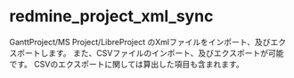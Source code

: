 # redmine_project_xml_sync

GanttProject/MS Project/LibreProject のXmlファイルをインポート、及びエクスポートします。
また、CSVファイルのインポート、及びエクスポートが可能です。
CSVのエクスポートに関しては算出した項目も含まれます。
